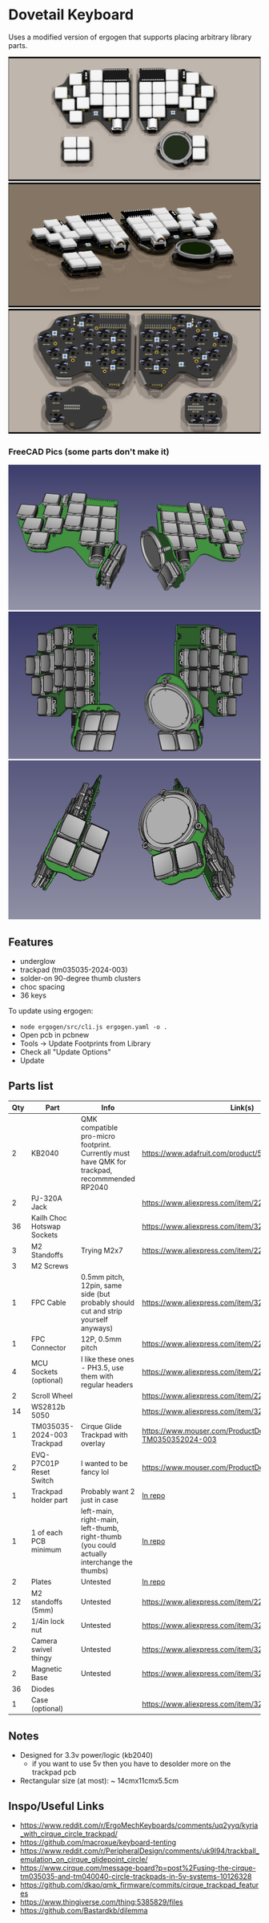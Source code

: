 # Dovetail Keyboard

Uses a modified version of ergogen that supports placing arbitrary library parts.

![Top Down](images/topdown.jpg)
![Tilted](images/tilted.jpg)
![Bottom](images/bottom.jpg)

### FreeCAD Pics (some parts don't make it)

![Flat Orthographic](images/flat-orthographic.png)
![Tented Orthographic](images/tent-orthographic.png)
![Tented Perspective](images/tent-perspective.png)

## Features

-   underglow
-   trackpad (tm035035-2024-003)
-   solder-on 90-degree thumb clusters
-   choc spacing
-   36 keys

To update using ergogen:

-   `node ergogen/src/cli.js ergogen.yaml -o .`
-   Open pcb in pcbnew
-   Tools -> Update Footprints from Library
-   Check all "Update Options"
-   Update

## Parts list

| Qty | Part                       | Info                                                                                          | Link(s)                                                   |     |
| --- | -------------------------- | --------------------------------------------------------------------------------------------- | --------------------------------------------------------- | --- |
| 2   | KB2040                     | QMK compatible pro-micro footprint. Currently must have QMK for trackpad, recommmended RP2040 | https://www.adafruit.com/product/5302                     |     |
| 2   | PJ-320A Jack               |                                                                                               | https://www.aliexpress.com/item/2251832181971069.html     |     |
| 36  | Kailh Choc Hotswap Sockets |                                                                                               | https://www.aliexpress.com/item/3256803389452947.html     |     |
| 3   | M2 Standoffs               | Trying M2x7                                                                                   | https://www.aliexpress.com/item/2251832782516182.html     |     |
| 3   | M2 Screws                  |                                                                                               |                                                           |     |
| 1   | FPC Cable                  | 0.5mm pitch, 12pin, same side (but probably should cut and strip yourself anyways)            | https://www.aliexpress.com/item/3256801417741263.html     |     |
| 1   | FPC Connector              | 12P, 0.5mm pitch                                                                              | https://www.aliexpress.com/item/2261800162045502.html     |     |
| 4   | MCU Sockets (optional)     | I like these ones - PH3.5, use them with regular headers                                      | https://www.aliexpress.com/item/2251832713321083.html     |     |
| 2   | Scroll Wheel               |                                                                                               | https://www.aliexpress.com/item/2251832804635444.html     |     |
| 14  | WS2812b 5050               |                                                                                               | https://www.aliexpress.com/item/3256802466699315.html     |     |
| 1   | TM035035-2024-003 Trackpad | Cirque Glide Trackpad with overlay                                                            | https://www.mouser.com/ProductDetail/355-TM0350352024-003 |     |
| 2   | EVQ-P7C01P Reset Switch    | I wanted to be fancy lol                                                                      | https://www.mouser.com/ProductDetail/667-EVQP7C01P        |     |
| 1   | Trackpad holder part       | Probably want 2 just in case                                                                  | [In repo](Models/trackpad-holder-Fusion.stl)              |     |
| 1   | 1 of each PCB minimum      | left-main, right-main, left-thumb, right-thumb (you could actually interchange the thumbs)    | [In repo](gerbers)                                        |     |
| 2   | Plates        | Untested                                                                                           | [In repo](outlines/cutout_with_holes.dxf)                                                          |     |
| 12   | M2 standoffs (5mm)         | Untested                                                                                           | https://www.aliexpress.com/item/2251832782591461.html                                                          |     |
| 2  | 1/4in lock nut         | Untested                                                                                           | https://www.aliexpress.com/item/3256802483856268.html                                                          |     |
| 2  | Camera swivel thingy        | Untested                                                                                           | https://www.aliexpress.com/item/3256803400603212.html                                                          |     |
| 2  | Magnetic Base        | Untested                                                                                           | https://www.aliexpress.com/item/3256803496352836.html                                                          |     |
| 36  | Diodes           |                                                                                               |      |     |
| 1   | Case (optional)            |                                                                                               | https://www.aliexpress.com/item/3256803532895347.html     |     |

## Notes

-   Designed for 3.3v power/logic (kb2040)
    -   if you want to use 5v then you have to desolder more on the trackpad pcb
-   Rectangular size (at most): ~ 14cmx11cmx5.5cm

## Inspo/Useful Links
- https://www.reddit.com/r/ErgoMechKeyboards/comments/uq2yyq/kyria_with_cirque_circle_trackpad/
- https://github.com/macroxue/keyboard-tenting
- https://www.reddit.com/r/PeripheralDesign/comments/uk9l94/trackball_emulation_on_cirque_glidepoint_circle/
- https://www.cirque.com/message-board?p=post%2Fusing-the-cirque-tm035035-and-tm040040-circle-trackpads-in-5v-systems-10126328
- https://github.com/dkao/qmk_firmware/commits/cirque_trackpad_features
- https://www.thingiverse.com/thing:5385829/files
- https://github.com/Bastardkb/dilemma
